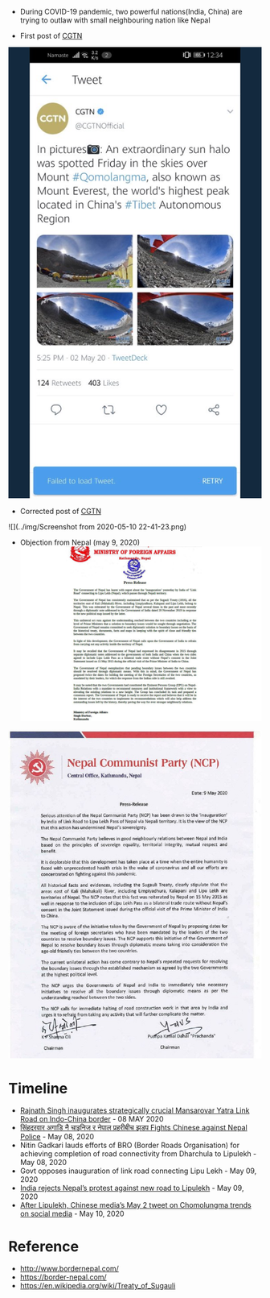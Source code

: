 - During COVID-19 pandemic, two powerful nations(India, China) are trying to outlaw with small neighbouring nation like Nepal

- First post of [CGTN](https://twitter.com/CGTNOfficial/status/1259375981652922368)

![](../img/EXo0_YcU4AA1w3q.jpeg)

- Corrected post of [CGTN](https://twitter.com/CGTNOfficial/status/1259375981652922368)

![](../img/Screenshot from 2020-05-10 22-41-23.png)

- Objection from Nepal (may 9, 2020)
![](../img/MoFA_20200509151656.jpg)

![](../img/NCP_20200509222202.jpg)



# Timeline
- [Rajnath Singh inaugurates strategically crucial Mansarovar Yatra Link Road on Indo-China border](https://economictimes.indiatimes.com/news/defence/rajnath-singh-inaugurates-strategically-crucial-mansarovar-yatra-link-road-on-indo-china-border/videoshow/75626422.cms) - 08 MAY 2020
- [सिंहदरवार अगाडि नै चाइनिज र नेपाल प्रहरीबीच झडप Fights Chinese against Nepal Police](https://www.youtube.com/watch?v=VLemvtMuY6U) - May 08, 2020
- Nitin Gadkari lauds efforts of BRO (Border Roads Organisation) for achieving completion of road connectivity from Dharchula to Lipulekh - May 08, 2020
- Govt opposes inauguration of link road connecting Lipu Lekh - May 09, 2020
- [India rejects Nepal’s protest against new road to Lipulekh](https://www.hindustantimes.com/india-news/india-rejects-nepal-s-protest-against-new-road-to-lipulekh/story-MuYdyt9t6jbrZgxCbpMfwO.html) - May 09, 2020
- [After Lipulekh, Chinese media’s May 2 tweet on Chomolungma trends on social media](https://thehimalayantimes.com/nepal/chinese-media-claims-mt-everest-is-in-china/) - May 10, 2020

# Reference
- http://www.bordernepal.com/
- https://border-nepal.com/
- https://en.wikipedia.org/wiki/Treaty_of_Sugauli

